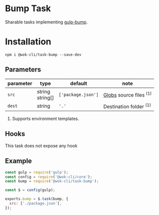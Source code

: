 # Bump Task

Sharable tasks implementing [gulp-bump](https://www.npmjs.com/package/gulp-bump).

# Installation

```
npm i @wok-cli/task-bump --save-dev
```

## Parameters

| parameter | type               | default            | note                                   |
| --------- | ------------------ | ------------------ | -------------------------------------- |
| `src`     | string<br>string[] | `['package.json']` | [Globs][1] source files <sup>(1)</sup> |
| `dest`    | string             | `'.'`              | Destination folder <sup>(1)</sup>      |

1. Supports environment templates.

[1]: https://gulpjs.com/docs/en/api/concepts#globs

## Hooks

This task does not expose any hook

## Example

```js
const gulp = require('gulp');
const config = require('@wok-cli/core');
const bump = require('@wok-cli/task-bump');

const $ = config(gulp);

exports.bump = $.task(bump, {
  src: ['./package.json'],
});
```
